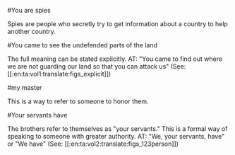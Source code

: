 #You are spies

Spies are people who secretly try to get information about a country to help another country.

#You came to see the undefended parts of the land

The full meaning can be stated explicitly. AT: "You came to find out where we are not guarding our land so that you can attack us" (See: [[:en:ta:vol1:translate:figs_explicit]])

#my master

This is a way to refer to someone to honor them.

#Your servants have

The brothers refer to themselves as "your servants." This is a formal way of speaking to someone with greater authority. AT: "We, your servants, have" or "We have" (See: [[:en:ta:vol2:translate:figs_123person]])